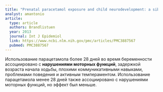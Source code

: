 ```yaml
---
title: "Prenatal paracetamol exposure and child neurodevelopment: a sibling-controlled cohort study"
analyst: amantonio
article:
  type: article
  authors: Brandlistuen
  year: 2013
  journal: Int J Epidemiol
  link: https://www.ncbi.nlm.nih.gov/pmc/articles/PMC3887567
  pubmed: PMC3887567
---
```


Использование парацетамола более 28 дней во время беременности ассоциировано с **нарушениями моторных функций**, задержкой возраста начала ходьбы, плохими коммуникативными навыками, проблемами поведения и активным темпераментом. Использование парацетамола менее 28 дней также ассоциировано с нарушениями моторных функций, но эффект был меньше.
